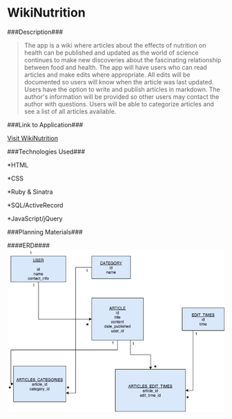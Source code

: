 # WikiNutrition

###Description###

>The app is a wiki where articles about the effects of nutrition on health can be published and updated as the world of science continues to make new discoveries about the fascinating relationship between food and health.  The app will have users who can read articles and make edits where appropriate.  All edits will be documented so users will know when the article was last updated.  Users have the option to write and publish articles in markdown.  The author's information will be provided so other users may contact the author with questions.  Users will be able to categorize articles and see a list of all articles available.


###Link to Application###

[Visit WikiNutrition](http://merediths.github.io/WikiNutrition/)

###Technologies Used###

*HTML

*CSS

*Ruby & Sinatra

*SQL/ActiveRecord

*JavaScript/jQuery

###Planning Materials###

####ERD####
![ERD](/WikiNutrition_ERD.png)
